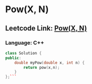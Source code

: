 # Pow(X, N)

## Leetcode Link: [Pow(X, N)](https://leetcode.com/problems/pow(x,-n)/)
### Language: C++

```cpp
class Solution {
public:
    double myPow(double x, int n) {
        return pow(x,n);
    }
};```



